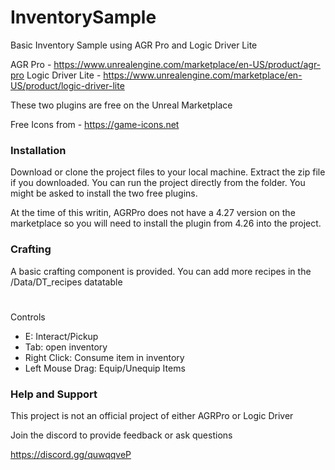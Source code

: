 # InventorySample
Basic Inventory Sample using AGR Pro and Logic Driver Lite

AGR Pro - https://www.unrealengine.com/marketplace/en-US/product/agr-pro
Logic Driver Lite - https://www.unrealengine.com/marketplace/en-US/product/logic-driver-lite

These two plugins are free on the Unreal Marketplace 

Free Icons from - https://game-icons.net



### Installation

Download or clone the project files to your local machine. Extract the zip file if you downloaded. You can run the project directly from the folder. You might be asked to install the two free plugins. 

At the time of this writin, AGRPro does not have a 4.27 version on the marketplace so you will need to install the plugin from 4.26 into the project. 


### Crafting 

A basic crafting component is provided. You can add more recipes in the /Data/DT_recipes datatable



#

Controls
- E: Interact/Pickup
- Tab: open inventory
- Right Click:  Consume item in inventory 
- Left Mouse Drag: Equip/Unequip Items 


### Help and Support

This project is not an official project of either AGRPro or Logic Driver

Join the discord to provide feedback or ask questions 

https://discord.gg/quwqqveP